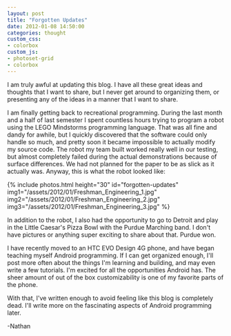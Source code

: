 ```yaml
---
layout: post
title: "Forgotten Updates"
date: 2012-01-08 14:50:00
categories: thought
custom_css:
- colorbox
custom_js:
- photoset-grid
- colorbox
---
```


I am truly awful at updating this blog.  I have all these great ideas and thoughts that I want to share, but I never get around to organizing them, or presenting any of the ideas in a manner that I want to share.

I am finally getting back to recreational programming.  During the last month and a half of last semester I spent countless hours trying to program a robot using the LEGO Mindstorms programming language.  That was all fine and dandy for awhile, but I quickly discovered that the software could only handle so much, and pretty soon it became impossible to actually modify my source code.  The robot my team built worked really well in our testing, but almost completely failed during the actual demonstrations because of surface differences.  We had not planned for the paper to be as slick as it actually was. Anyway, this is what the robot looked like:

{% include photos.html
  height="30" id="forgotten-updates"
  img1="/assets/2012/01/Freshman_Engineering_1.jpg"
  img2="/assets/2012/01/Freshman_Engineering_2.jpg"
  img3="/assets/2012/01/Freshman_Engineering_3.jpg"
%}

In addition to the robot, I also had the opportunity to go to Detroit and play in the Little Caesar's Pizza Bowl with the Purdue Marching band.  I don't have pictures or anything super exciting to share about that.  Purdue won.

I have recently moved to an HTC EVO Design 4G phone, and have began teaching myself Android programming.  If I can get organized enough, I'll post more often about the things I'm learning and building, and may even write a few tutorials. I'm excited for all the opportunities Android has.  The sheer amount of out of the box customizability is one of my favorite parts of the phone.

With that, I've written enough to avoid feeling like this blog is completely dead.  I'll write more on the fascinating aspects of Android programming later.

-Nathan
